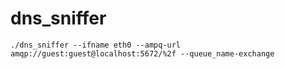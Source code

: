 # dns_sniffer


```
./dns_sniffer --ifname eth0 --ampq-url amqp://guest:guest@localhost:5672/%2f --queue_name-exchange
```